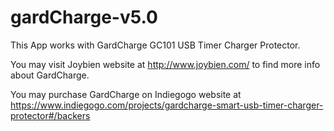 # gardCharge-v5.0
This App works with GardCharge GC101 USB Timer Charger Protector.

You may visit Joybien website at http://www.joybien.com/ to find more info about GardCharge.

You may purchase GardCharge on Indiegogo website at https://www.indiegogo.com/projects/gardcharge-smart-usb-timer-charger-protector#/backers
